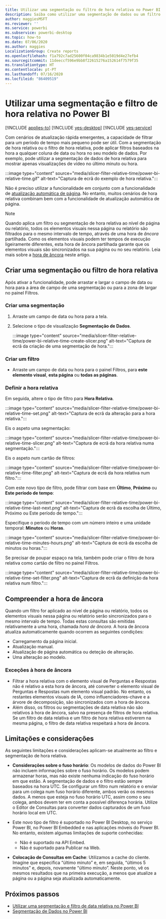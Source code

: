```yaml
---
title: Utilizar uma segmentação ou filtro de hora relativa no Power BI
description: Saiba como utilizar uma segmentação de dados ou um filtro para restringir intervalos de tempo relativos no Power BI.
author: maggiesMSFT
ms.reviewer: ''
ms.service: powerbi
ms.subservice: powerbi-desktop
ms.topic: how-to
ms.date: 07/06/2020
ms.author: maggies
LocalizationGroup: Create reports
ms.openlocfilehash: f1a792c7ad25600f04ca9834b1e5019d4e27efb4
ms.sourcegitcommit: 11deeccf596e9bb8f22615276a152614f7579f35
ms.translationtype: HT
ms.contentlocale: pt-PT
ms.lasthandoff: 07/16/2020
ms.locfileid: "86409519"
---
```

# <a name="use-a-relative-time-slicer-and-filter-in-power-bi"></a>Utilizar uma segmentação e filtro de hora relativa no Power BI

[!INCLUDE [applies-to](../includes/applies-to.md)] [!INCLUDE [yes-desktop](../includes/yes-desktop.md)] [!INCLUDE [yes-service](../includes/yes-service.md)]

Com cenários de atualização rápida emergentes, a capacidade de filtrar para um período de tempo mais pequeno pode ser útil. Com a segmentação de hora relativa ou o filtro de hora relativa, pode aplicar filtros baseados na hora a qualquer coluna de data ou hora no seu modelo de dados. Por exemplo, pode utilizar a segmentação de dados de hora relativa para mostrar apenas visualizações de vídeo no último minuto ou hora. 

:::image type="content" source="media/slicer-filter-relative-time/power-bi-relative-time.gif" alt-text="Captura de ecrã do exemplo de hora relativa.":::

Não é preciso utilizar a funcionalidade em conjunto com a funcionalidade de [atualização automática de página](../create-reports/desktop-automatic-page-refresh.md). No entanto, muitos cenários de hora relativa combinam bem com a funcionalidade de atualização automática de página.  

> [!NOTE]
> Quando aplica um filtro ou segmentação de hora relativa ao nível de página ou relatório, todos os elementos visuais nessa página ou relatório são filtrados para o mesmo intervalo de tempo, através de uma hora de *âncora* partilhada. Como os elementos visuais podem ter tempos de execução ligeiramente diferentes, esta hora de âncora partilhada garante que os elementos visuais são sincronizados na sua página ou no seu relatório. Leia mais sobre a [hora de âncora](#understanding-anchor-time) neste artigo.

## <a name="create-a-relative-time-slicer-or-filter"></a>Criar uma segmentação ou filtro de hora relativa

Após ativar a funcionalidade, pode arrastar e largar o campo de data ou hora para a área de campo de uma segmentação ou para a zona de largar no painel Filtros. 

### <a name="create-a-slicer"></a>Criar uma segmentação

1. Arraste um campo de data ou hora para a tela.

2. Selecione o tipo de visualização **Segmentação de Dados**.

    :::image type="content" source="media/slicer-filter-relative-time/power-bi-relative-time-create-slicer.png" alt-text="Captura de ecrã da criação de uma segmentação de hora.":::

### <a name="create-a-filter"></a>Criar um filtro
 
- Arraste um campo de data ou hora para o painel Filtros, para **este elemento visual**, **esta página** ou **todas as páginas**.

### <a name="set-relative-time"></a>Definir a hora relativa 

Em seguida, altere o tipo de filtro para **Hora Relativa**.

:::image type="content" source="media/slicer-filter-relative-time/power-bi-relative-time-set.png" alt-text="Captura de ecrã da alteração para a hora relativa.":::
 
Eis o aspeto uma segmentação:

:::image type="content" source="media/slicer-filter-relative-time/power-bi-relative-time-slicer.png" alt-text="Captura de ecrã da hora relativa numa segmentação.":::

Eis o aspeto num cartão de filtros: 

:::image type="content" source="media/slicer-filter-relative-time/power-bi-relative-time-filter.png" alt-text="Captura de ecrã da hora relativa num filtro.":::
 
Com este novo tipo de filtro, pode filtrar com base em **Último**, **Próximo** ou **Este período de tempo**: 

:::image type="content" source="media/slicer-filter-relative-time/power-bi-relative-time-last-next.png" alt-text="Captura de ecrã da escolha de Último, Próximo ou Este período de tempo.":::
 
Especifique o período de tempo com um número inteiro e uma unidade temporal: **Minutos** ou **Horas**.
 
:::image type="content" source="media/slicer-filter-relative-time/power-bi-relative-time-minutes-hours.png" alt-text="Captura de ecrã da escolha de minutos ou horas.":::

Se precisar de poupar espaço na tela, também pode criar o filtro de hora relativa como cartão de filtro no painel Filtros.

:::image type="content" source="media/slicer-filter-relative-time/power-bi-relative-time-set-filter.png" alt-text="Captura de ecrã da definição da hora relativa num filtro.":::
 
## <a name="understanding-anchor-time"></a>Compreender a hora de âncora

Quando um filtro for aplicado ao nível de página ou relatório, todos os elementos visuais nessa página ou relatório serão sincronizados para o mesmo intervalo de tempo. Todas estas consultas são emitidas relativamente a uma hora, chamada *hora de âncora*. A hora de âncora atualiza automaticamente quando ocorrem as seguintes condições:

- Carregamento da página inicial.
- Atualização manual.
- Atualização de página automática ou deteção de alteração.
- Uma alteração ao modelo.

### <a name="anchor-time-exceptions"></a>Exceções à hora de âncora

- Filtrar a hora relativa com o elemento visual de Perguntas e Respostas não é relativo a esta hora de âncora, até converter o elemento visual de Perguntas e Respostas num elemento visual padrão. No entanto, os restantes elementos visuais de IA, como influenciadores-chave e a árvore de decomposição, são sincronizados com a hora de âncora. 
- Além disso, os filtros ou segmentações de data relativa não são relativos à hora de âncora, salvo na presença de filtros de hora relativa. Se um filtro de data relativa e um filtro de hora relativa estiverem na mesma página, o filtro de data relativa respeitará a hora de âncora.

## <a name="limitations-and-considerations"></a>Limitações e considerações

As seguintes limitações e considerações aplicam-se atualmente ao filtro e segmentação de hora relativa.

- **Considerações sobre o fuso horário**: Os modelos de dados do Power BI não incluem informações sobre o fuso horário. Os modelos podem armazenar horas, mas não existe nenhuma indicação do fuso horário em que estão. A segmentação de dados e o filtro estão sempre baseados na hora UTC. Se configurar um filtro num relatório e o enviar para um colega num fuso horário diferente, ambos verão os mesmos dados. A menos que esteja no fuso horário UTC, assim como o seu colega, ambos devem ter em conta a possível diferença horária. Utilize o Editor de Consultas para converter dados capturados de um fuso horário local em UTC.
- Este novo tipo de filtro é suportado no Power BI Desktop, no serviço Power BI, no Power BI Embedded e nas aplicações móveis do Power BI. No entanto, existem algumas limitações de suporte conhecidas:

    - Não é suportado na API Embed.
    - Não é suportado para Publicar na Web.

- **Colocação de Consultas em Cache**: Utilizamos a cache do cliente. Imagine que especifica “último minuto” e, em seguida, “últimos 5 minutos” e, depois, novamente “último minuto”. Neste ponto, vê os mesmos resultados que na primeira execução, a menos que atualize a página ou a página seja atualizada automaticamente.

## <a name="next-steps"></a>Próximos passos

- [Utilizar uma segmentação e filtro de data relativa no Power BI](../visuals/desktop-slicer-filter-date-range.md)
- [Segmentação de Dados no Power BI](../visuals/power-bi-visualization-slicers.md)
